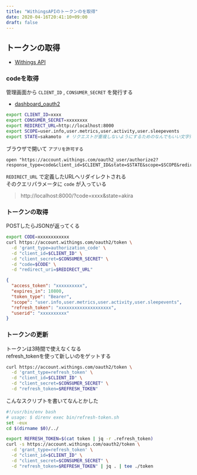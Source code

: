 ```yaml
---
title: "WithingsAPIのトークンのを取得"
date: 2020-04-16T20:41:10+09:00
draft: false
---
```


## トークンの取得

- [Withings API](https://developer.withings.com/oauth2/#tag/glossary)

### codeを取得

管理画面から `CLIENT_ID` , `CONSUMER_SECRET` を発行する

- [dashboard_oauth2](https://account.withings.com/partner/dashboard_oauth2)

```bash
export CLIENT_ID=xxxx
export CONSUMER_SECRET=xxxxxxxx
export REDIRECT_URL=http://localhost:8000
export SCOPE=user.info,user.metrics,user.activity,user.sleepevents
export STATE=sakamoto  # リクエストが重複しないようにするためのなんでもいい文字列
```

ブラウザで開いて `アプリを許可する` 

```
open "https://account.withings.com/oauth2_user/authorize2?response_type=code&client_id=$CLIENT_ID&state=$STATE&scope=$SCOPE&redirect_uri=$REDIRECT_URL"
```

`REDIRECT_URL` で定義したURLへリダイレクトされる  
そのクエリパラメータに `code` が入っている

> http://localhost:8000/?code=xxxx&state=akira


### トークンの取得

POSTしたらJSONが返ってくる

```bash
export CODE=xxxxxxxxxxxx
curl https://account.withings.com/oauth2/token \
  -d 'grant_type=authorization_code' \
  -d "client_id=$CLIENT_ID" \
  -d "client_secret=$CONSUMER_SECRET" \
  -d "code=$CODE" \
  -d "redirect_uri=$REDIRECT_URL"
```

```json
{
  "access_token": "xxxxxxxxxx",
  "expires_in": 10800,
  "token_type": "Bearer",
  "scope": "user.info,user.metrics,user.activity,user.sleepevents",
  "refresh_token": "xxxxxxxxxxxxxxxxxxxx",
  "userid": "xxxxxxxxxx"
}
```

### トークンの更新

トークンは3時間で使えなくなる  
refresh_tokenを使って新しいのをゲットする

```bash
curl https://account.withings.com/oauth2/token \
  -d 'grant_type=refresh_token' \
  -d "client_id=$CLIENT_ID" \
  -d "client_secret=$CONSUMER_SECRET" \
  -d "refresh_token=$REFRESH_TOKEN"
```

こんなスクリプトを書いてなんとかした

```bash
#!/usr/bin/env bash
# usage: $ direnv exec bin/refresh-token.sh
set -eux
cd $(dirname $0)/../

export REFRESH_TOKEN=$(cat token | jq -r .refresh_token)
curl -s https://account.withings.com/oauth2/token \
  -d 'grant_type=refresh_token' \
  -d "client_id=$CLIENT_ID" \
  -d "client_secret=$CONSUMER_SECRET" \
  -d "refresh_token=$REFRESH_TOKEN" | jq . | tee ./token

```
